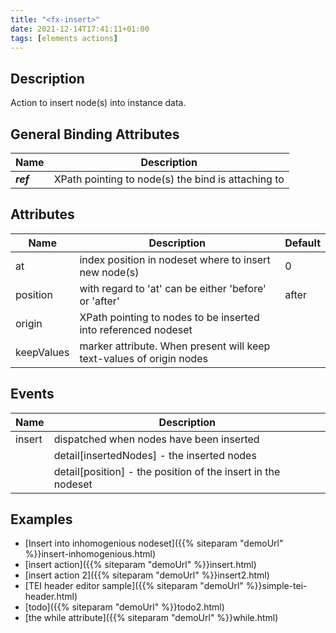 ```yaml
---
title: "<fx-insert>"
date: 2021-12-14T17:41:11+01:00
tags: [elements actions]
---
```


## Description

Action to insert node(s) into instance data.

## General Binding Attributes
| Name | Description |
|------|-------------|
| ***ref*** | XPath pointing to node(s) the bind is attaching to |

## Attributes

| Name | Description | Default |
|------|-------------| --------|
| at | index position in nodeset where to insert new node(s) | 0 |
| position | with regard to 'at' can be either 'before' or 'after' | after |
| origin | XPath pointing to nodes to be inserted into referenced nodeset |
| keepValues | marker attribute. When present will keep text-values of origin nodes |

## Events

| Name | Description |
|------|-------------|
| insert | dispatched when nodes have been inserted |
| | detail[insertedNodes] - the inserted nodes |
| | detail[position] - the position of the insert in the nodeset | 

## Examples

* [Insert into inhomogenious nodeset]({{% siteparam "demoUrl" %}}insert-inhomogenious.html)
* [insert action]({{% siteparam "demoUrl" %}}insert.html)
* [insert action 2]({{% siteparam "demoUrl" %}}insert2.html)
* [TEI header editor sample]({{% siteparam "demoUrl" %}}simple-tei-header.html)
* [todo]({{% siteparam "demoUrl" %}}todo2.html)
* [the while attribute]({{% siteparam "demoUrl" %}}while.html)



